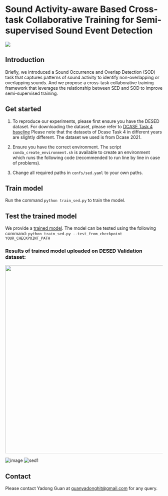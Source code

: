 # Sound Activity-aware Based Cross-task Collaborative Training for Semi-supervised Sound Event Detection

![](https://img.shields.io/badge/license-MIT-green)

## Introduction

 Briefly, we introduced a Sound Occurrence and Overlap Detection (SOD) task that captures patterns of sound activity to identify non-overlapping or overlapping sounds. And we propose a cross-task collaborative training framework that leverages the relationship between SED and SOD to improve semi-supervised training.


## Get started


1. To reproduce our experiments, please first ensure you have the DESED dataset. For downloading the dataset, please refer to 
[DCASE Task 4 baseline](https://github.com/DCASE-REPO/DESED_task/tree/master/recipes/dcase2023_task4_baseline) Please note that the datasets of Dcase Task 4 in different years are slightly different. The dataset we used is from Dcase 2021.

2. Ensure you have the correct environment. The script `conda_create_environment.sh` is available to create an environment which runs the following code (recommended to run line by line in case of problems).

3. Change all required paths in `confs/sed.yaml` to your own paths.


## Train model

Run the command `python train_sed.py`  to train the model. 

## Test the trained model

We provide a [trained model](https://drive.google.com/file/d/1YSebKJ6gbGAri3wXPNEUHW2rKRGMg2nY/view?usp=sharing). The model can be tested using the following command: `python train_sed.py --test_from_checkpoint YOUR_CHECKPOINT_PATH`

### Results of trained model uploaded on DESED Validation dataset:

<img src="[https://img-blog.csdnimg.cn/b937aa6a992d47d9b205f519bcbbc111.png](https://github.com/guanyadong/cross_task_training_sed/assets/49951184/67637018-41c3-4176-ab2e-265fe22b67f0)"  width="600" />


![image](https://github.com/guanyadong/cross_task_training_sed/assets/49951184/67637018-41c3-4176-ab2e-265fe22b67f0=600x)
![sed1](https://github.com/guanyadong/cross_task_training_sed/assets/49951184/af779fbf-8c68-4597-8ab1-e1b6e43d02dc)


## Contact

Please contact Yadong Guan at guanyadonghit@gmail.com for any query.
